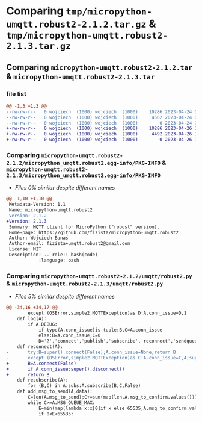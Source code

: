 # Comparing `tmp/micropython-umqtt.robust2-2.1.2.tar.gz` & `tmp/micropython-umqtt.robust2-2.1.3.tar.gz`

## Comparing `micropython-umqtt.robust2-2.1.2.tar` & `micropython-umqtt.robust2-2.1.3.tar`

### file list

```diff
@@ -1,3 +1,3 @@
--rw-rw-r--   0 wojciech  (1000) wojciech  (1000)    10286 2023-04-24 08:25:03.000000 micropython-umqtt.robust2-2.1.2/micropython_umqtt.robust2.egg-info/PKG-INFO
--rw-rw-r--   0 wojciech  (1000) wojciech  (1000)     4562 2023-04-24 08:25:03.000000 micropython-umqtt.robust2-2.1.2/umqtt/robust2.py
--rw-rw-r--   0 wojciech  (1000) wojciech  (1000)        0 2023-04-24 08:25:03.000000 micropython-umqtt.robust2-2.1.2/umqtt/__init__.py
+-rw-rw-r--   0 wojciech  (1000) wojciech  (1000)    10286 2023-04-26 10:25:29.000000 micropython-umqtt.robust2-2.1.3/micropython_umqtt.robust2.egg-info/PKG-INFO
+-rw-rw-r--   0 wojciech  (1000) wojciech  (1000)     4492 2023-04-26 10:25:29.000000 micropython-umqtt.robust2-2.1.3/umqtt/robust2.py
+-rw-rw-r--   0 wojciech  (1000) wojciech  (1000)        0 2023-04-26 10:25:29.000000 micropython-umqtt.robust2-2.1.3/umqtt/__init__.py
```

### Comparing `micropython-umqtt.robust2-2.1.2/micropython_umqtt.robust2.egg-info/PKG-INFO` & `micropython-umqtt.robust2-2.1.3/micropython_umqtt.robust2.egg-info/PKG-INFO`

 * *Files 0% similar despite different names*

```diff
@@ -1,10 +1,10 @@
 Metadata-Version: 1.1
 Name: micropython-umqtt.robust2
-Version: 2.1.2
+Version: 2.1.3
 Summary: MQTT client for MicroPython ("robust" version).
 Home-page: https://github.com/fizista/micropython-umqtt.robust2
 Author: Wojciech Banaś
 Author-email: fizista+umqtt.robust2@gmail.com
 License: MIT
 Description: .. role:: bash(code)
            :language: bash
```

### Comparing `micropython-umqtt.robust2-2.1.2/umqtt/robust2.py` & `micropython-umqtt.robust2-2.1.3/umqtt/robust2.py`

 * *Files 5% similar despite different names*

```diff
@@ -34,16 +34,17 @@
 		except (OSError,simple2.MQTTException)as D:A.conn_issue=D,1
 	def log(A):
 		if A.DEBUG:
 			if type(A.conn_issue)is tuple:B,C=A.conn_issue
 			else:B=A.conn_issue;C=0
 			D='?','connect','publish','subscribe','reconnect','sendqueue','disconnect','ping','wait_msg','keepalive','check_msg';print('MQTT (%s): %r'%(D[C],B))
 	def reconnect(A):
-		try:B=super().connect(False);A.conn_issue=None;return B
-		except (OSError,simple2.MQTTException)as C:A.conn_issue=C,4;super().disconnect()
+		B=A.connect(False)
+		if A.conn_issue:super().disconnect()
+		return B
 	def resubscribe(A):
 		for (B,C) in A.subs:A.subscribe(B,C,False)
 	def add_msg_to_send(A,data):
 		C=len(A.msg_to_send);C+=sum(map(len,A.msg_to_confirm.values()))
 		while C>=A.MSG_QUEUE_MAX:
 			E=min(map(lambda x:x[0]if x else 65535,A.msg_to_confirm.values()),default=0)
 			if 0<E<65535:
```

